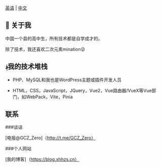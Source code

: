 <!--切换语言-->

[英语](https://github.com/Groupguanfang)
|
[中文](https://github.com/Groupguanfang/groupguanfang/blob/main/zh_cn.md)

## 🌈 关于我

中国一个县的高中生，所有技术都是自学成才的。

除了技术，我还喜欢二次元素mination😜

## ؋我的技术堆栈

* PHP、MySQL和我也是WordPress主题或插件开发人员

* HTML，CSS，JavaScript，JQuery，Vue2，Vue路由器/VueX等Vue部门，如WebPack，Vite，Pinia

## 联系

###谈话

[电报@GCZ_Zero]（http://t.me/GCZ_Zero）

###个人网站

[我的博客]（https://blog.xhhzs.cn）
